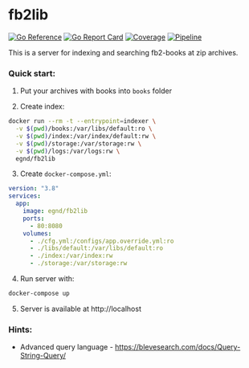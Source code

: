 # fb2lib

[![Go Reference](https://pkg.go.dev/badge/github.com/egnd/fb2lib.svg)](https://pkg.go.dev/github.com/egnd/fb2lib)
[![Go Report Card](https://goreportcard.com/badge/github.com/egnd/fb2lib)](https://goreportcard.com/report/github.com/egnd/fb2lib)
[![Coverage](https://gocover.io/_badge/github.com/egnd/fb2lib)](https://gocover.io/github.com/egnd/fb2lib)
[![Pipeline](https://github.com/egnd/fb2lib/actions/workflows/latest.yml/badge.svg)](https://github.com/egnd/fb2lib/actions?query=workflow%3ALatest)

This is a server for indexing and searching fb2-books at zip archives.

### Quick start:
1. Put your archives with books into ```books``` folder

2. Create index:
```bash
docker run --rm -t --entrypoint=indexer \
  -v $(pwd)/books:/var/libs/default:ro \
  -v $(pwd)/index:/var/index/default:rw \
  -v $(pwd)/storage:/var/storage:rw \
  -v $(pwd)/logs:/var/logs:rw \
  egnd/fb2lib
```

3. Create ```docker-compose.yml```:
```yaml
version: "3.8"
services:
  app:
    image: egnd/fb2lib
    ports:
      - 80:8080
    volumes:
      - ./cfg.yml:/configs/app.override.yml:ro
      - ./libs/default:/var/libs/default:ro
      - ./index:/var/index:rw
      - ./storage:/var/storage:rw
```

4. Run server with:
```bash
docker-compose up
```

5. Server is available at http://localhost

### Hints:
* Advanced query language - https://blevesearch.com/docs/Query-String-Query/
